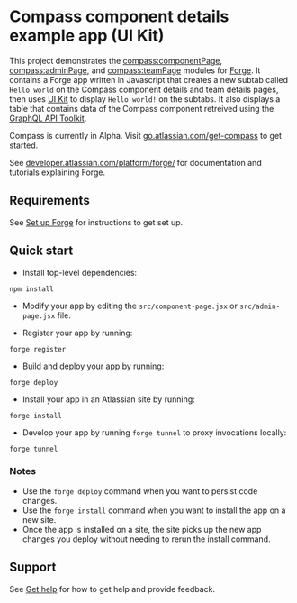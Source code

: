 # Compass component details example app (UI Kit)

This project demonstrates the [compass:componentPage](https://developer.atlassian.com/platform/forge/manifest-reference/modules/compass-component-page/), [compass:adminPage](https://developer.atlassian.com/platform/forge/manifest-reference/modules/compass-admin-page/), and [compass:teamPage](https://developer.atlassian.com/platform/forge/manifest-reference/modules/compass-team-page/) modules for [Forge](https://developer.atlassian.com/platform/forge/). It contains a Forge app written in Javascript that creates a new subtab called `Hello world` on the Compass component details and team details pages, then uses [UI Kit](https://developer.atlassian.com/platform/forge/ui-kit/) to display `Hello world!` on the subtabs. It also displays a table that contains data of the Compass component retreived using the [GraphQL API Toolkit](https://developer.atlassian.com/cloud/compass/integrations/graphql-api-toolkit/).

Compass is currently in Alpha. Visit [go.atlassian.com/get-compass](https://go.atlassian.com/get-compass) to get started.

See [developer.atlassian.com/platform/forge/](https://developer.atlassian.com/platform/forge) for documentation and tutorials explaining Forge.

## Requirements

See [Set up Forge](https://developer.atlassian.com/platform/forge/set-up-forge/) for instructions to get set up.

## Quick start

- Install top-level dependencies:
```
npm install
```

- Modify your app by editing the `src/component-page.jsx` or `src/admin-page.jsx` file.

- Register your app by running:
```
forge register
```

- Build and deploy your app by running:
```
forge deploy
```

- Install your app in an Atlassian site by running:
```
forge install
```

- Develop your app by running `forge tunnel` to proxy invocations locally:
```
forge tunnel
```

### Notes
- Use the `forge deploy` command when you want to persist code changes.
- Use the `forge install` command when you want to install the app on a new site.
- Once the app is installed on a site, the site picks up the new app changes you deploy without needing to rerun the install command.

## Support

See [Get help](https://developer.atlassian.com/platform/forge/get-help/) for how to get help and provide feedback.
